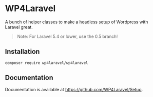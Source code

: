 # WP4Laravel

A bunch of helper classes to make a headless setup of Wordpress with Laravel great.

>Note: For Laravel 5.4 or lower, use the 0.5 branch!

## Installation
```
composer require wp4laravel/wp4laravel
```

## Documentation
Documentation is available at https://github.com/WP4Laravel/Setup.
